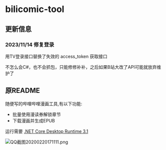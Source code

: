 # bilicomic-tool

## 更新信息

### 2023/11/14 修复登录

用TV登录接口替换了失效的 access_token 获取接口

不怎么会C#，也不会抓包，只能修修补补，之后如果B站大改了API可能就放弃维护了

## 原README

随便写的哔哩哔哩漫画工具,有以下功能:

* 批量使用漫读券解锁章节
* 下载漫画并生成EPUB

运行需要 [.NET Core Desktop Runtime 3.1](https://dotnet.microsoft.com/download/dotnet-core/3.1)

![QQ截图20200220171111.png](https://i.loli.net/2020/02/20/Sa9WwZBI4iqcjQV.png)